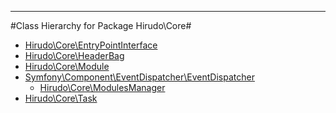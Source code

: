 - - -

#Class Hierarchy for Package Hirudo\Core#<ul>
<li><a href="https://github.com/JeyDotC/Hirudo-docs/blob/master/hirudo/core/entrypointinterface.md">Hirudo\Core\EntryPointInterface</a></li>
<li><a href="https://github.com/JeyDotC/Hirudo-docs/blob/master/hirudo/core/headerbag.md">Hirudo\Core\HeaderBag</a></li>
<li><a href="https://github.com/JeyDotC/Hirudo-docs/blob/master/hirudo/core/module.md">Hirudo\Core\Module</a></li>
<li><a href="https://github.com/JeyDotC/Hirudo-docs/blob/master/symfony/component/eventdispatcher/eventdispatcher.md">Symfony\Component\EventDispatcher\EventDispatcher</a><ul>
<li><a href="https://github.com/JeyDotC/Hirudo-docs/blob/master/hirudo/core/modulesmanager.md">Hirudo\Core\ModulesManager</a></li>
</ul>
</li>
<li><a href="https://github.com/JeyDotC/Hirudo-docs/blob/master/hirudo/core/task.md">Hirudo\Core\Task</a></li>
</ul>
